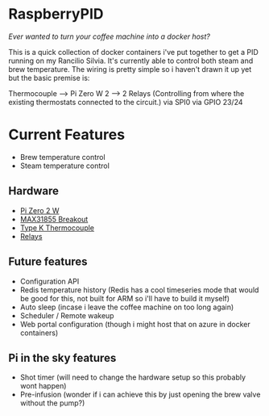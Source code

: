 # RaspberryPID
*Ever wanted to turn your coffee machine into a docker host?*

This is a quick collection of docker containers i've put together to get a PID running on my Rancilio Silvia. It's currently able to control both steam and brew temperature. The wiring is pretty simple so i haven't drawn it up yet but the basic premise is:

Thermocouple --> Pi Zero W 2 --> 2 Relays (Controlling from where the existing thermostats connected to the circuit.)
           via SPI0     via GPIO 23/24

# Current Features
- Brew temperature control
- Steam temperature control

## Hardware
- [Pi Zero 2 W](https://www.raspberrypi.com/products/raspberry-pi-zero-2-w/)
- [MAX31855 Breakout](https://core-electronics.com.au/thermocouple-amplifier-max31855-breakout-board-max6675-upgrade-v2-0.html)
- [Type K Thermocouple](https://www.auberins.com/index.php?main_page=product_info&products_id=307)
- [Relays](https://core-electronics.com.au/solid-state-relay-40a-3-32v-dc-input.html)

## Future features
- Configuration API
- Redis temperature history (Redis has a cool timeseries mode that would be good for this, not built for ARM so i'll have to build it myself)
- Auto sleep (incase i leave the coffee machine on too long again)
- Scheduler / Remote wakeup
- Web portal configuration (though i might host that on azure in docker containers)

## Pi in the sky features
- Shot timer (will need to change the hardware setup so this probably wont happen)
- Pre-infusion (wonder if i can achieve this by just opening the brew valve without the pump?)
